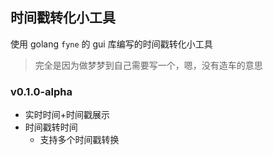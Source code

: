 ## 时间戳转化小工具

使用 golang `fyne` 的 gui 库编写的时间戳转化小工具

> 完全是因为做梦梦到自己需要写一个，嗯，没有造车的意思

### v0.1.0-alpha

- 实时时间+时间戳展示
- 时间戳转时间
    - 支持多个时间戳转换
    
    

